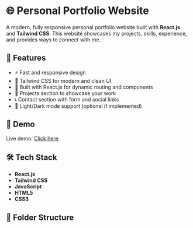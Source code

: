 # 🌐 Personal Portfolio Website

A modern, fully responsive personal portfolio website built with **React.js** and **Tailwind CSS**. This website showcases my projects, skills, experience, and provides ways to connect with me.

## 🚀 Features

- ⚡ Fast and responsive design
- 🎨 Tailwind CSS for modern and clean UI
- 🧠 Built with React.js for dynamic routing and components
- 💼 Projects section to showcase your work
- 📞 Contact section with form and social links
- 🌙 Light/Dark mode support (optional if implemented)

## 📸 Demo

Live demo: [Click here](https://wgdevloper.netlify.app/)

## 🛠️ Tech Stack

- **React.js**
- **Tailwind CSS**
- **JavaScript**
- **HTML5**
- **CSS3**

## 📁 Folder Structure

